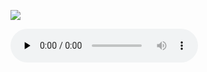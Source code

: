 ![](./alma-redemptoris-mater.svg.png)

<audio src="https://storage.googleapis.com/kyriale/20-alma-redemptoris-mater.m4a" controls="controls" preload="none"></audio>
